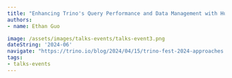 ```yaml
---
title: "Enhancing Trino's Query Performance and Data Management with Hudi: Innovations and Future"
authors:
- name: Ethan Guo

image: /assets/images/talks-events/talks-event3.png
dateString: '2024-06'
navigate: "https://trino.io/blog/2024/04/15/trino-fest-2024-approaches.html#hudi"
tags:
- talks-events
---
```

